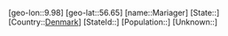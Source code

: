 ﻿---
location: [56.65,9.98]
type: City
tags:
- geo/City


SpocWebEntityId: 32283
isDeleted: false
confidential: public

---
[geo-lon::9.98]
[geo-lat::56.65]
[name::Mariager]
[State::]
[Country::[Denmark](geo/Continent/Europe/Denmark.md)]
[StateId::]
[Population::]
[Unknown::]

